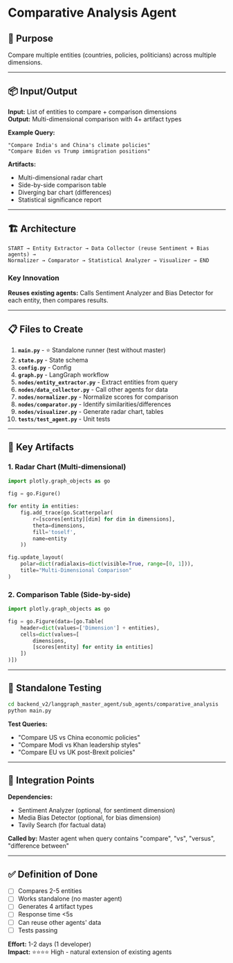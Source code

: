 # Comparative Analysis Agent

## 🎯 Purpose
Compare multiple entities (countries, policies, politicians) across multiple dimensions.

---

## 📦 Input/Output

**Input:** List of entities to compare + comparison dimensions  
**Output:** Multi-dimensional comparison with 4+ artifact types

**Example Query:**
```
"Compare India's and China's climate policies"
"Compare Biden vs Trump immigration positions"
```

**Artifacts:**
- Multi-dimensional radar chart
- Side-by-side comparison table
- Diverging bar chart (differences)
- Statistical significance report

---

## 🏗️ Architecture

```
START → Entity Extractor → Data Collector (reuse Sentiment + Bias agents) → 
Normalizer → Comparator → Statistical Analyzer → Visualizer → END
```

### Key Innovation
**Reuses existing agents:** Calls Sentiment Analyzer and Bias Detector for each entity, then compares results.

---

## 📋 Files to Create

1. **`main.py`** - ⭐ Standalone runner (test without master)
2. **`state.py`** - State schema
3. **`config.py`** - Config
4. **`graph.py`** - LangGraph workflow
5. **`nodes/entity_extractor.py`** - Extract entities from query
6. **`nodes/data_collector.py`** - Call other agents for data
7. **`nodes/normalizer.py`** - Normalize scores for comparison
8. **`nodes/comparator.py`** - Identify similarities/differences
9. **`nodes/visualizer.py`** - Generate radar chart, tables
10. **`tests/test_agent.py`** - Unit tests

---

## 🎨 Key Artifacts

### 1. Radar Chart (Multi-dimensional)
```python
import plotly.graph_objects as go

fig = go.Figure()

for entity in entities:
    fig.add_trace(go.Scatterpolar(
        r=[scores[entity][dim] for dim in dimensions],
        theta=dimensions,
        fill='toself',
        name=entity
    ))

fig.update_layout(
    polar=dict(radialaxis=dict(visible=True, range=[0, 1])),
    title="Multi-Dimensional Comparison"
)
```

### 2. Comparison Table (Side-by-side)
```python
import plotly.graph_objects as go

fig = go.Figure(data=[go.Table(
    header=dict(values=['Dimension'] + entities),
    cells=dict(values=[
        dimensions,
        [scores[entity] for entity in entities]
    ])
)])
```

---

## 🧪 Standalone Testing

```bash
cd backend_v2/langgraph_master_agent/sub_agents/comparative_analysis
python main.py
```

**Test Queries:**
- "Compare US vs China economic policies"
- "Compare Modi vs Khan leadership styles"
- "Compare EU vs UK post-Brexit policies"

---

## 🔌 Integration Points

**Dependencies:**
- Sentiment Analyzer (optional, for sentiment dimension)
- Media Bias Detector (optional, for bias dimension)
- Tavily Search (for factual data)

**Called by:** Master agent when query contains "compare", "vs", "versus", "difference between"

---

## ✅ Definition of Done

- [ ] Compares 2-5 entities
- [ ] Works standalone (no master agent)
- [ ] Generates 4 artifact types
- [ ] Response time <5s
- [ ] Can reuse other agents' data
- [ ] Tests passing

**Effort:** 1-2 days (1 developer)  
**Impact:** ⭐⭐⭐⭐ High - natural extension of existing agents

